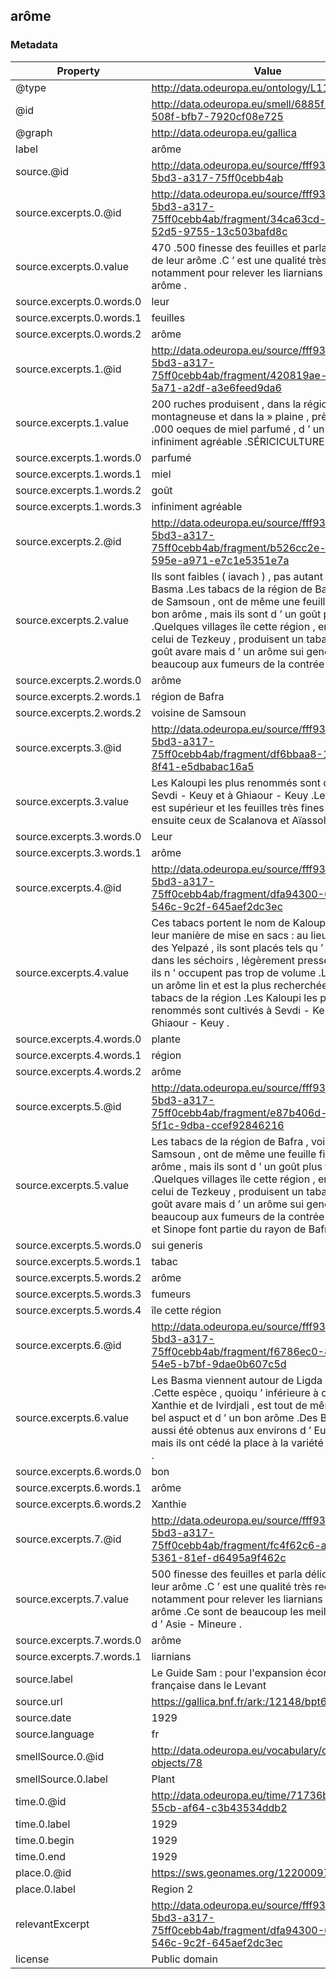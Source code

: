 ## arôme

### Metadata

| Property | Value |
| -------- | ----- |
| @type | http://data.odeuropa.eu/ontology/L11_Smell |
| @id | http://data.odeuropa.eu/smell/6885f169-6f89-508f-bfb7-7920cf08e725 |
| @graph | http://data.odeuropa.eu/gallica |
| label | arôme |
| source.@id | http://data.odeuropa.eu/source/fff93221-4625-5bd3-a317-75ff0cebb4ab |
| source.excerpts.0.@id | http://data.odeuropa.eu/source/fff93221-4625-5bd3-a317-75ff0cebb4ab/fragment/34ca63cd-446a-52d5-9755-13c503bafd8c |
| source.excerpts.0.value | 470 .500 finesse des feuilles et parla délicatesse de leur arôme .C ’ est une qualité très recherchée notamment pour relever les liarnians faibles en arôme . |
| source.excerpts.0.words.0 | leur |
| source.excerpts.0.words.1 | feuilles |
| source.excerpts.0.words.2 | arôme |
| source.excerpts.1.@id | http://data.odeuropa.eu/source/fff93221-4625-5bd3-a317-75ff0cebb4ab/fragment/420819ae-21b5-5a71-a2df-a3e6feed9da6 |
| source.excerpts.1.value | 200 ruches produisent , dans la région montagneuse et dans la » plaine , près de 10 .000 oeques de miel parfumé , d ’ un goût infiniment agréable .SÉRICICULTURE . |
| source.excerpts.1.words.0 | parfumé |
| source.excerpts.1.words.1 | miel |
| source.excerpts.1.words.2 | goût |
| source.excerpts.1.words.3 | infiniment agréable |
| source.excerpts.2.@id | http://data.odeuropa.eu/source/fff93221-4625-5bd3-a317-75ff0cebb4ab/fragment/b526cc2e-e119-595e-a971-e7c1e5351e7a |
| source.excerpts.2.value | Ils sont faibles ( iavach ) , pas autant que les Basma .Les tabacs de la région de Bafra , voisine de Samsoun , ont de même une feuille fine et un bon arôme , mais ils sont d ’ un goût plus fort .Quelques villages île cette région , entre autres celui de Tezkeuy , produisent un tabac d ’ un goût avare mais d ’ un arôme sui generis qui plaît beaucoup aux fumeurs de la contrée . |
| source.excerpts.2.words.0 | arôme |
| source.excerpts.2.words.1 | région de Bafra |
| source.excerpts.2.words.2 | voisine de Samsoun |
| source.excerpts.3.@id | http://data.odeuropa.eu/source/fff93221-4625-5bd3-a317-75ff0cebb4ab/fragment/df6bbaa8-1534-5a8f-8f41-e5dbabac16a5 |
| source.excerpts.3.value | Les Kaloupi les plus renommés sont cultivés à Sevdi - Keuy et à Ghiaour - Keuy .Leur arôme est supérieur et les feuilles très fines .Viennent ensuite ceux de Scalanova et Aïassolouk . |
| source.excerpts.3.words.0 | Leur |
| source.excerpts.3.words.1 | arôme |
| source.excerpts.4.@id | http://data.odeuropa.eu/source/fff93221-4625-5bd3-a317-75ff0cebb4ab/fragment/dfa94300-6642-546c-9c2f-645aef2dc3ec |
| source.excerpts.4.value | Ces tabacs portent le nom de Kaloupi du fait de leur manière de mise en sacs : au lieu de faire des Yelpazé , ils sont placés tels qu ’ ils étaient dans les séchoirs , légèrement pressés pour qu ’ ils n ’ occupent pas trop de volume .La plante a un arôme lin et est la plus recherchée de tous les tabacs de la région .Les Kaloupi les plus renommés sont cultivés à Sevdi - Keuy et à Ghiaour - Keuy . |
| source.excerpts.4.words.0 | plante |
| source.excerpts.4.words.1 | région |
| source.excerpts.4.words.2 | arôme |
| source.excerpts.5.@id | http://data.odeuropa.eu/source/fff93221-4625-5bd3-a317-75ff0cebb4ab/fragment/e87b406d-04a0-5f1c-9dba-ccef92846216 |
| source.excerpts.5.value | Les tabacs de la région de Bafra , voisine de Samsoun , ont de même une feuille fine et un bon arôme , mais ils sont d ’ un goût plus fort .Quelques villages île cette région , entre autres celui de Tezkeuy , produisent un tabac d ’ un goût avare mais d ’ un arôme sui generis qui plaît beaucoup aux fumeurs de la contrée .Alatcham et Sinope font partie du rayon de Bafra . |
| source.excerpts.5.words.0 | sui generis |
| source.excerpts.5.words.1 | tabac |
| source.excerpts.5.words.2 | arôme |
| source.excerpts.5.words.3 | fumeurs |
| source.excerpts.5.words.4 | île cette région |
| source.excerpts.6.@id | http://data.odeuropa.eu/source/fff93221-4625-5bd3-a317-75ff0cebb4ab/fragment/f6786ec0-8247-54e5-b7bf-9dae0b607c5d |
| source.excerpts.6.value | Les Basma viennent autour de Ligda et Tireh .Cette espèce , quoiqu ’ inférieure à celle de Xanthie et de Ivirdjali , est tout de même d ’ un bel aspuct et d ’ un bon arôme .Des Basmas ont aussi été obtenus aux environs d ’ Eudémiche , mais ils ont cédé la place à la variété dite Kaloupi . |
| source.excerpts.6.words.0 | bon |
| source.excerpts.6.words.1 | arôme |
| source.excerpts.6.words.2 | Xanthie |
| source.excerpts.7.@id | http://data.odeuropa.eu/source/fff93221-4625-5bd3-a317-75ff0cebb4ab/fragment/fc4f62c6-a0d1-5361-81ef-d6495a9f462c |
| source.excerpts.7.value | 500 finesse des feuilles et parla délicatesse de leur arôme .C ’ est une qualité très recherchée notamment pour relever les liarnians faibles en arôme .Ce sont de beaucoup les meilleurs tabacs d ’ Asie - Mineure . |
| source.excerpts.7.words.0 | arôme |
| source.excerpts.7.words.1 | liarnians |
| source.label | Le Guide Sam : pour l'expansion économique française dans le Levant |
| source.url | https://gallica.bnf.fr/ark:/12148/bpt6k30684945 |
| source.date | 1929 |
| source.language | fr |
| smellSource.0.@id | http://data.odeuropa.eu/vocabulary/olfactory-objects/78 |
| smellSource.0.label | Plant |
| time.0.@id | http://data.odeuropa.eu/time/71736b72-1bda-55cb-af64-c3b43534ddb2 |
| time.0.label | 1929 |
| time.0.begin | 1929 |
| time.0.end | 1929 |
| place.0.@id | https://sws.geonames.org/12200097/ |
| place.0.label | Region 2 |
| relevantExcerpt | http://data.odeuropa.eu/source/fff93221-4625-5bd3-a317-75ff0cebb4ab/fragment/dfa94300-6642-546c-9c2f-645aef2dc3ec |
| license | Public domain |
